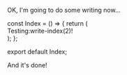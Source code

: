 OK, I'm going to do some writing now...

<dyad-write path="src/pages/Index.tsx" description="write-description">
const Index = () => {
  return (
    <div>
        Testing:write-index(2)!
    </div>
  );
};

export default Index;
</dyad-write>

And it's done!
